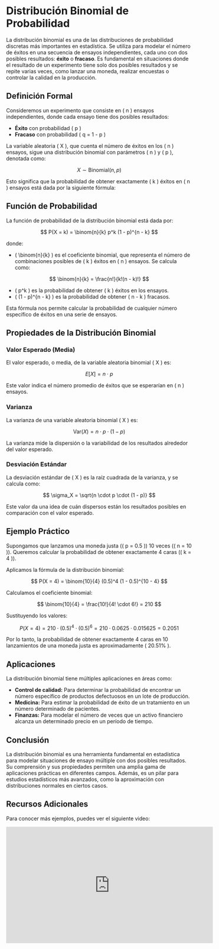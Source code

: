 # Distribución Binomial de Probabilidad

La distribución binomial es una de las distribuciones de probabilidad discretas más importantes en estadística. Se utiliza para modelar el número de éxitos en una secuencia de ensayos independientes, cada uno con dos posibles resultados: **éxito** o **fracaso**. Es fundamental en situaciones donde el resultado de un experimento tiene solo dos posibles resultados y se repite varias veces, como lanzar una moneda, realizar encuestas o controlar la calidad en la producción.

## Definición Formal

Consideremos un experimento que consiste en \( n \) ensayos independientes, donde cada ensayo tiene dos posibles resultados:

- **Éxito** con probabilidad \( p \)
- **Fracaso** con probabilidad \( q = 1 - p \)

La variable aleatoria \( X \), que cuenta el número de éxitos en los \( n \) ensayos, sigue una distribución binomial con parámetros \( n \) y \( p \), denotada como:

$$
X \sim \text{Binomial}(n, p)
$$

Esto significa que la probabilidad de obtener exactamente \( k \) éxitos en \( n \) ensayos está dada por la siguiente fórmula:

## Función de Probabilidad

La función de probabilidad de la distribución binomial está dada por:

$$
P(X = k) = \binom{n}{k} p^k (1 - p)^{n - k}
$$

donde:

- \( \binom{n}{k} \) es el coeficiente binomial, que representa el número de combinaciones posibles de \( k \) éxitos en \( n \) ensayos. Se calcula como:

$$
\binom{n}{k} = \frac{n!}{k!(n - k)!}
$$

- \( p^k \) es la probabilidad de obtener \( k \) éxitos en los ensayos.
- \( (1 - p)^{n - k} \) es la probabilidad de obtener \( n - k \) fracasos.

Esta fórmula nos permite calcular la probabilidad de cualquier número específico de éxitos en una serie de ensayos.

## Propiedades de la Distribución Binomial

### Valor Esperado (Media)

El valor esperado, o media, de la variable aleatoria binomial \( X \) es:

$$
E[X] = n \cdot p
$$

Este valor indica el número promedio de éxitos que se esperarían en \( n \) ensayos.

### Varianza

La varianza de una variable aleatoria binomial \( X \) es:

$$
\text{Var}(X) = n \cdot p \cdot (1 - p)
$$

La varianza mide la dispersión o la variabilidad de los resultados alrededor del valor esperado.

### Desviación Estándar

La desviación estándar de \( X \) es la raíz cuadrada de la varianza, y se calcula como:

$$
\sigma_X = \sqrt{n \cdot p \cdot (1 - p)}
$$

Este valor da una idea de cuán dispersos están los resultados posibles en comparación con el valor esperado.

## Ejemplo Práctico

Supongamos que lanzamos una moneda justa (\( p = 0.5 \)) 10 veces (\( n = 10 \)). Queremos calcular la probabilidad de obtener exactamente 4 caras (\( k = 4 \)).

Aplicamos la fórmula de la distribución binomial:

$$
P(X = 4) = \binom{10}{4} (0.5)^4 (1 - 0.5)^{10 - 4}
$$

Calculamos el coeficiente binomial:

$$
\binom{10}{4} = \frac{10!}{4! \cdot 6!} = 210
$$

Sustituyendo los valores:

$$
P(X = 4) = 210 \cdot (0.5)^4 \cdot (0.5)^6 = 210 \cdot 0.0625 \cdot 0.015625 = 0.2051
$$

Por lo tanto, la probabilidad de obtener exactamente 4 caras en 10 lanzamientos de una moneda justa es aproximadamente \( 20.51\% \).

## Aplicaciones

La distribución binomial tiene múltiples aplicaciones en áreas como:

- **Control de calidad:** Para determinar la probabilidad de encontrar un número específico de productos defectuosos en un lote de producción.
- **Medicina:** Para estimar la probabilidad de éxito de un tratamiento en un número determinado de pacientes.
- **Finanzas:** Para modelar el número de veces que un activo financiero alcanza un determinado precio en un período de tiempo.

## Conclusión

La distribución binomial es una herramienta fundamental en estadística para modelar situaciones de ensayo múltiple con dos posibles resultados. Su comprensión y sus propiedades permiten una amplia gama de aplicaciones prácticas en diferentes campos. Además, es un pilar para estudios estadísticos más avanzados, como la aproximación con distribuciones normales en ciertos casos.

## Recursos Adicionales

Para conocer más ejemplos, puedes ver el siguiente video:

<iframe width="560" height="315" src="https://www.youtube.com/embed/EisaSQ1j_Kk?si=DbQ2CkZ7NtkCCRZx" title="YouTube video player" frameborder="0" allow="accelerometer; autoplay; clipboard-write; encrypted-media; gyroscope; picture-in-picture; web-share" referrerpolicy="strict-origin-when-cross-origin" allowfullscreen></iframe>
